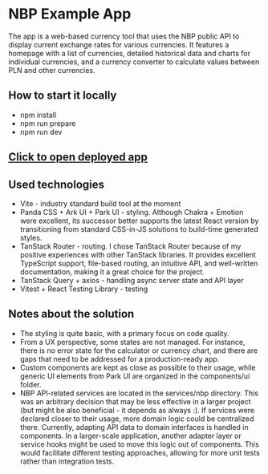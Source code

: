# NBP Example App

The app is a web-based currency tool that uses the NBP public API to display current exchange rates for various currencies. It features a homepage with a list of currencies, detailed historical data and charts for individual currencies, and a currency converter to calculate values between PLN and other currencies.

## How to start it locally

- npm install
- npm run prepare
- npm run dev

## [Click to open deployed app](https://nbp-orcin.vercel.app)

## Used technologies

- Vite - industry standard build tool at the moment
- Panda CSS + Ark UI + Park UI - styling. Although Chakra + Emotion were excellent, its successor better supports the latest React version by transitioning from standard CSS-in-JS solutions to build-time generated styles.
- TanStack Router - routing. I chose TanStack Router because of my positive experiences with other TanStack libraries. It provides excellent TypeScript support, file-based routing, an intuitive API, and well-written documentation, making it a great choice for the project.
- TanStack Query + axios - handling async server state and API layer
- Vitest + React Testing Library - testing

## Notes about the solution

- The styling is quite basic, with a primary focus on code quality.
- From a UX perspective, some states are not managed. For instance, there is no error state for the calculator or currency chart, and there are gaps that need to be addressed for a production-ready app.
- Custom components are kept as close as possible to their usage, while generic UI elements from Park UI are organized in the components/ui folder.
- NBP API-related services are located in the services/nbp directory. This was an arbitrary decision that may be less effective in a larger project (but might be also beneficial - it depends as always :). If services were declared closer to their usage, more domain logic could be centralized there. Currently, adapting API data to domain interfaces is handled in components. In a larger-scale application, another adapter layer or service hooks might be used to move this logic out of components. This would facilitate different testing approaches, allowing for more unit tests rather than integration tests.
